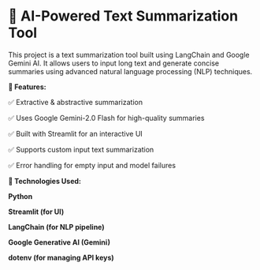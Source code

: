 # 📌 AI-Powered Text Summarization Tool
 
This project is a text summarization tool built using LangChain and Google Gemini AI. 
It allows users to input long text and generate concise summaries using advanced natural language processing (NLP) techniques.

**🚀 Features:**

✅ Extractive & abstractive summarization


✅ Uses Google Gemini-2.0 Flash for high-quality summaries

✅ Built with Streamlit for an interactive UI

✅ Supports custom input text summarization

✅ Error handling for empty input and model failures

**🔧 Technologies Used:**

**Python**

**Streamlit (for UI)**

**LangChain (for NLP pipeline)**

**Google Generative AI (Gemini)**

**dotenv (for managing API keys)**




